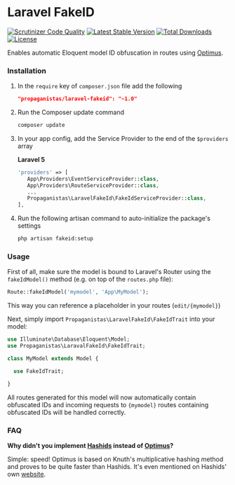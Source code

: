 # Laravel FakeID

[![Scrutinizer Code Quality](https://scrutinizer-ci.com/g/Propaganistas/Laravel-FakeId/badges/quality-score.png?b=master)](https://scrutinizer-ci.com/g/Propaganistas/Laravel-FakeId/?branch=master)
[![Latest Stable Version](https://poser.pugx.org/propaganistas/laravel-fakeid/v/stable)](https://packagist.org/packages/propaganistas/laravel-fakeid)
[![Total Downloads](https://poser.pugx.org/propaganistas/laravel-fakeid/downloads)](https://packagist.org/packages/propaganistas/laravel-fakeid)
[![License](https://poser.pugx.org/propaganistas/laravel-fakeid/license)](https://packagist.org/packages/propaganistas/laravel-fakeid)

Enables automatic Eloquent model ID obfuscation in routes using [Optimus](https://github.com/jenssegers/optimus).

### Installation

1. In the `require` key of `composer.json` file add the following

    ```json
    "propaganistas/laravel-fakeid": "~1.0"
    ```

2. Run the Composer update command

    ```bash
    composer update
    ```

3. In your app config, add the Service Provider to the end of the `$providers` array

   **Laravel 5**
     ```php
    'providers' => [
        App\Providers\EventServiceProvider::class,
        App\Providers\RouteServiceProvider::class,
        ...
        Propaganistas\LaravelFakeId\FakeIdServiceProvider::class,
    ],
    ```

4. Run the following artisan command to auto-initialize the package's settings
    
    ```bash
    php artisan fakeid:setup
    ```

### Usage

First of all, make sure the model is bound to Laravel's Router using the `fakeIdModel()` method (e.g. on top of the `routes.php` file):

```php
Route::fakeIdModel('mymodel', 'App\MyModel');
```

This way you can reference a placeholder in your routes (`edit/{mymodel}`)

Next, simply import `Propaganistas\LaravelFakeId\FakeIdTrait` into your model:

```php
use Illuminate\Database\Eloquent\Model;
use Propaganistas\LaravalFakeId\FakeIdTrait;

class MyModel extends Model {

  use FakeIdTrait;

}
```

All routes generated for this model will now automatically contain obfuscated IDs and incoming requests to `{mymodel}` routes containing obfuscated IDs will be handled correctly.

### FAQ

**Why didn't you implement [Hashids](https://github.com/vinkla/hashids) instead of [Optimus](https://github.com/jenssegers/optimus)?**

Simple: speed!
Optimus is based on Knuth's multiplicative hashing method and proves to be quite faster than Hashids. It's even mentioned on Hashids' own [website](http://hashids.org).
